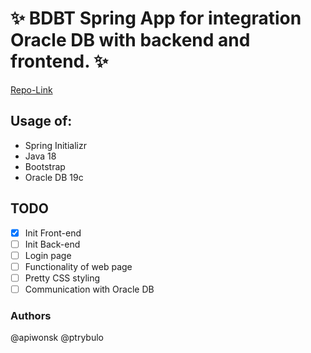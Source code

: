 # ✨ BDBT Spring App for integration Oracle DB with backend and frontend. ✨

[Repo-Link](https://gitlab-stud.elka.pw.edu.pl/-/ide/project/apiwonsk/bdbt_client_server/edit/main/)

## Usage of:
   - Spring Initializr
   - Java 18
   - Bootstrap
   - Oracle DB 19c

## TODO
- [X] Init Front-end
- [ ] Init Back-end
- [ ] Login page
- [ ] Functionality of web page
- [ ] Pretty CSS styling
- [ ] Communication with Oracle DB

### Authors
   @apiwonsk @ptrybulo
